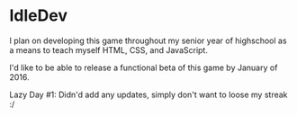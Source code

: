 # IdleDev
I plan on developing this game throughout my senior year of highschool as a means to teach myself HTML, CSS, and JavaScript.  

I'd like to be able to release a functional beta of this game by January of 2016.

Lazy Day #1: Didn'd add any updates, simply don't want to loose my streak :/
